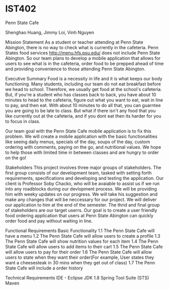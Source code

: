 # IST402
Penn State Cafe

Shenghao Huang, Jimmy Loi, Vinh Nguyen

Mission Statement As a student or teacher attending at Penn State Abington, there is no way to check what is currently in the cafeteria. Penn States food services http://menu.hfs.psu.edu/ does not include Penn State Abington. So our team plans to develop a mobile application that allows for users to see what is in the cafeteria, order food to be prepped ahead of time and providing convenience to those attending Penn State Abington.

Executive Summary Food is a necessity in life and it is what keeps our body functioning. Many students, including our team do not eat breakfast before we head to school. Therefore, we usually get food at the school's cafeteria. But, if you're a student who has classes back to back, you have about 10 minutes to head to the cafeteria, figure out what you want to eat, wait in line to pay, and then eat. With about 10 minutes to do all that, you can guarntee you are going to be late to class. But what if there isn't any food that you like currently out at the cafeteria, and if you dont eat then its harder for you to focus in class.

Our team goal with the Penn State Cafe mobile application is to fix this problem. We will create a mobile application with the basic functionalities like seeing daily menus, specials of the day, soups of the day, custom ordering with comments, paying on the go, and nutritional values. We hope to help those with limited time in between classes and are hungry to order on the go!

Stakeholders This project involves three major groups of stakeholders. The first group consists of our development team, tasked with setting forth requirements, specifications and developing and testing the application. Our client is Professor Soby Chacko, who will be avaiable to assist us if we run into any roadblocks during our devlopment process. We will be providing him with weeky updates on our progress. We will take his suggestion and make any changes that will be neccessary for our project. We will deliver our application to him at the end of the semester. The thrid and final group of stakeholders are our target userrs. Our goal is to create a user friendly food ordering application that users at Penn State Abington can quickly order food and pay without waiting in line.

Functional Requirements
Basic Functionality
1.1 	The Penn State Cafe will have a menu
1.2 	The Penn State Cafe will allow users to create a profile
1.3	The Penn State Cafe will show nutrition values for each item
1.4	The Penn State Cafe will allow users to add items to their cart
1.5	The Penn State Cafe will allow users to pay for their order 
1.6	The Penn State Cafe will allow users to state when they want their order(For example, User states they want a cheesesteak in 30 mins when they get out of class)
1.7	The Penn State Cafe will include a order history



Technical Requirements
IDE - Eclipse
JDK 1.8
Spring Tool Suite (STS)
Maven
